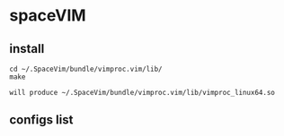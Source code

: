 # spaceVIM

## install

```
cd ~/.SpaceVim/bundle/vimproc.vim/lib/
make

will produce ~/.SpaceVim/bundle/vimproc.vim/lib/vimproc_linux64.so
```

## configs list


```

